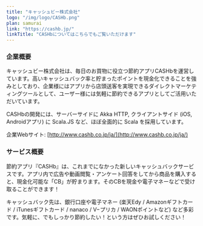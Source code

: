 ```yaml
---
title: "キャッシュビー株式会社"
logo: "/img/logo/CASHb.png"
plan: samurai
link: "https://cashb.jp/"
linkTitle: "CASHbについてはこちらでもご覧いただけます"
---
```

### 企業概要

キャッシュビー株式会社は、毎日のお買物に役立つ節約アプリCASHbを運営しています。高いキャッシュバック率と貯まったポイントを現金化できることを強みとしており、企業様にはアプリから店頭送客を実現できるダイレクトマーケティングツールとして、ユーザー様には気軽に節約できるアプリとしてご活用いただいています。

CASHbの開発には、サーバーサイドに Akka HTTP, クライアントサイド (iOS, Androidアプリ) に Scala.JS など、ほぼ全面的に Scala を採用しています。

企業Webサイト: [http://www.cashb.co.jp/ja/](http://www.cashb.co.jp/ja/)

### サービス概要

節約アプリ『CASHb』は、これまでになかった新しいキャッシュバックサービスです。アプリ内で広告や動画閲覧・アンケート回答をしてから商品を購入すると、現金化可能な「CB」が貯まります。そのCBを現金や電子マネーなどで受け取ることができます！

キャッシュバック先は、銀行口座や電子マネー (楽天Edy / Amazonギフトカード / iTunesギフトカード / nanaco / V−プリカ / WAONポイントなど) など多彩です。気軽に、でもしっかり節約したい！という方はぜひお試しください！